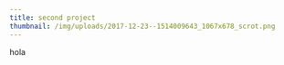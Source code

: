 ```yaml
---
title: second project
thumbnail: /img/uploads/2017-12-23--1514009643_1067x678_scrot.png
---
```

hola
